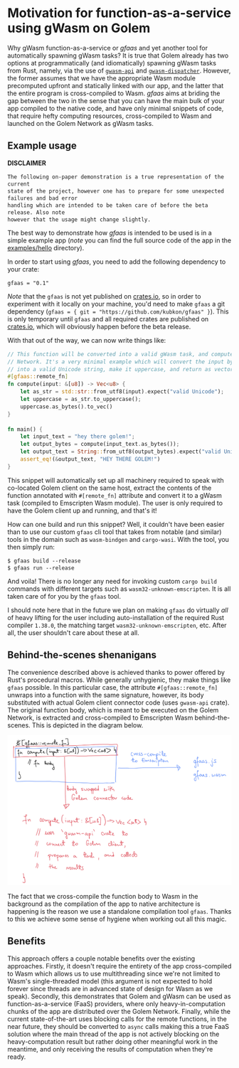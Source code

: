 # Motivation for function-as-a-service using gWasm on Golem

Why gWasm function-as-a-service or _gfaas_ and yet another tool for automatically
spawning gWasm tasks? It is true that Golem already has two options at programmatically
(and idiomatically) spawning gWasm tasks from Rust, namely, via the use of [`gwasm-api`]
and [`gwasm-dispatcher`]. However, the former assumes that we have the appropriate
Wasm module precomputed upfront and statically linked with our app, and the latter that
the entire program is cross-compiled to Wasm. _gfaas_ aims at briding the gap between
the two in the sense that you can have the main bulk of your app compiled to the native
code, and have only minimal snippets of code, that require hefty computing resources,
cross-compiled to Wasm and launched on the Golem Network as gWasm tasks.

[`gwasm-api`]: https://github.com/golemfactory/gwasm-rust-api
[`gwasm-dispatcher`]: https://github.com/golemfactory/gwasm-runner/tree/master/gwasm-dispatcher

## Example usage

__DISCLAIMER__

    The following on-paper demonstration is a true representation of the current
    state of the project, however one has to prepare for some unexpected failures and bad error
    handling which are intended to be taken care of before the beta release. Also note
    however that the usage might change slightly.

The best way to demonstrate how _gfaas_ is intended to be used is in a simple example app
(_note_ you can find the full source code of the app in the [examples/hello] directory).

[examples/hello]: https://github.com/kubkon/gfaas/tree/master/examples/hello

In order to start using _gfaas_, you need to add the following dependency to your crate:

```
gfaas = "0.1"
```

_Note_ that the `gfaas` is not yet published on [crates.io], so in order to experiment
with it locally on your machine, you'd need to make `gfaas` a git dependency
(`gfaas = { git = "https://github.com/kubkon/gfaas" }`). This is only temporary
until `gfaas` and all required crates are published on [crates.io], which will obviously
happen before the beta release.

[crates.io]: https://crates.io

With that out of the way, we can now write things like:

```rust
// This function will be converted into a valid gWasm task, and computed on Golem
// Network. It's a very minimal example which will convert the input byte slice
// into a valid Unicode string, make it uppercase, and return as vector of bytes.
#[gfaas::remote_fn]
fn compute(input: &[u8]) -> Vec<u8> {
    let as_str = std::str::from_utf8(input).expect("valid Unicode");
    let uppercase = as_str.to_uppercase();
    uppercase.as_bytes().to_vec()
}

fn main() {
    let input_text = "hey there golem!";
    let output_bytes = compute(input_text.as_bytes());
    let output_text = String::from_utf8(output_bytes).expect("valid Unicode");
    assert_eq!(&output_text, "HEY THERE GOLEM!")
}
```

This snippet will automatically set up all machinery required to speak with
co-located Golem client on the same host, extract the contents of the function
annotated with `#[remote_fn]` attribute and convert it to a gWasm task (compiled
to Emscripten Wasm module). The user is only required to have the Golem client
up and running, and that's it!

How can one build and run this snippet? Well, it couldn't have been easier than
to use our custom `gfaas` cli tool that takes from notable (and similar) tools
in the domain such as `wasm-bindgen` and `cargo-wasi`. With the tool, you then
simply run:

```
$ gfaas build --release
$ gfaas run --release
```

And voila! There is no longer any need for invoking custom `cargo build` commands
with different targets such as `wasm32-unknown-emscripten`. It is all taken care of
for you by the `gfaas` tool.

I should note here that in the future we plan on making `gfaas` do virtually _all_
of heavy lifting for the user including auto-installation of the required Rust
compiler `1.38.0`, the matching target `wasm32-unknown-emscripten`, etc. After all,
the user shouldn't care about these at all.

## Behind-the-scenes shenanigans

The convenience described above is achieved thanks to power offered by Rust's
procedural macros. While generally unhygienic, they make things like `gfaas` possible.
In this particular case, the attribute `#[gfaas::remote_fn]` unwraps into a function
with the same signature, however, its body substituted with actual Golem client
connector code (uses `gwasm-api` crate). The original function body, which is meant
to be executed on the Golem Network, is extracted and cross-compiled to Emscripten
Wasm behind-the-scenes. This is depicted in the diagram below.

![Behind-the-scenes shenanigans](shenanigans.jpg)

The fact that we cross-compile the function body to Wasm in the background as the
compilation of the app to native architecture is happening is the reason we use
a standalone compilation tool `gfaas`. Thanks to this we achieve some sense of
hygiene when working out all this magic.

## Benefits

This approach offers a couple notable benefits over the existing approaches. Firstly,
it doesn't require the entirety of the app cross-compiled to Wasm which allows
us to use multithreading since we're not limited to Wasm's single-threaded model
(this argument is not expected to hold forever since threads are in advanced state
of design for Wasm as we speak). Secondly, this demonstrates that Golem and gWasm
can be used as function-as-a-service (FaaS) providers, where only heavy-in-computation
chunks of the app are distributed over the Golem Network. Finally, while the current
state-of-the-art uses blocking calls for the remote functions, in the near future,
they should be converted to `async` calls making this a true FaaS solution where
the main thread of the app is not actively blocking on the heavy-computation result
but rather doing other meaningful work in the meantime, and only receiving the results of
computation when they're ready.